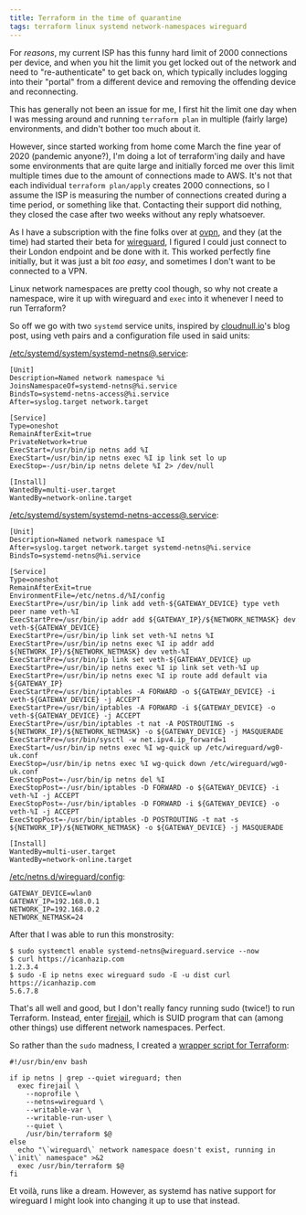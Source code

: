 ```yaml
---
title: Terraform in the time of quarantine
tags: terraform linux systemd network-namespaces wireguard
---
```


For _reasons_, my current ISP has this funny hard limit of 2000 connections per device, and when you hit the limit you
get locked out of the network and need to "re-authenticate" to get back on, which typically includes logging into their
"portal" from a different device and removing the offending device and reconnecting.

This has generally not been an issue for me, I first hit the limit one day when I was messing around and running
`terraform plan` in multiple (fairly large) environments, and didn't bother too much about it.

However, since started working from home come March the fine year of 2020 (pandemic anyone?), I'm doing a lot of
terraform'ing daily and have some environments that are quite large and initially forced me over this limit multiple
times due to the amount of connections made to AWS. It's not that each individual `terraform plan/apply` creates 2000
connections, so I assume the ISP is measuring the number of connections created during a time period, or something like
that. Contacting their support did nothing, they closed the case after two weeks without any reply whatsoever.

As I have a subscription with the fine folks over at [ovpn](https://ovpn.com), and they (at the time) had started their
beta for [wireguard](https://wireguard.com), I figured I could just connect to their London endpoint and be done with
it. This worked perfectly fine initially, but it was just a bit _too easy_, and sometimes I don't want to be connected
to a VPN.

Linux network namespaces are pretty cool though, so why not create a namespace, wire it up with wireguard and `exec`
into it whenever I need to run Terraform?

So off we go with two `systemd` service units, inspired by [cloudnull.io]'s blog post, using veth pairs and a
configuration file used in said units:

[/etc/systemd/system/systemd-netns@.service]:

```
[Unit]
Description=Named network namespace %i
JoinsNamespaceOf=systemd-netns@%i.service
BindsTo=systemd-netns-access@%i.service
After=syslog.target network.target

[Service]
Type=oneshot
RemainAfterExit=true
PrivateNetwork=true
ExecStart=/usr/bin/ip netns add %I
ExecStart=/usr/bin/ip netns exec %I ip link set lo up
ExecStop=-/usr/bin/ip netns delete %I 2> /dev/null

[Install]
WantedBy=multi-user.target
WantedBy=network-online.target
```

[/etc/systemd/system/systemd-netns-access@.service]:

```
[Unit]
Description=Named network namespace %I
After=syslog.target network.target systemd-netns@%i.service
BindsTo=systemd-netns@%i.service

[Service]
Type=oneshot
RemainAfterExit=true
EnvironmentFile=/etc/netns.d/%I/config
ExecStartPre=/usr/bin/ip link add veth-${GATEWAY_DEVICE} type veth peer name veth-%I
ExecStartPre=/usr/bin/ip addr add ${GATEWAY_IP}/${NETWORK_NETMASK} dev veth-${GATEWAY_DEVICE}
ExecStartPre=/usr/bin/ip link set veth-%I netns %I
ExecStartPre=/usr/bin/ip netns exec %I ip addr add ${NETWORK_IP}/${NETWORK_NETMASK} dev veth-%I
ExecStartPre=/usr/bin/ip link set veth-${GATEWAY_DEVICE} up
ExecStartPre=/usr/bin/ip netns exec %I ip link set veth-%I up
ExecStartPre=/usr/bin/ip netns exec %I ip route add default via ${GATEWAY_IP}
ExecStartPre=/usr/bin/iptables -A FORWARD -o ${GATEWAY_DEVICE} -i veth-${GATEWAY_DEVICE} -j ACCEPT
ExecStartPre=/usr/bin/iptables -A FORWARD -i ${GATEWAY_DEVICE} -o veth-${GATEWAY_DEVICE} -j ACCEPT
ExecStartPre=/usr/bin/iptables -t nat -A POSTROUTING -s ${NETWORK_IP}/${NETWORK_NETMASK} -o ${GATEWAY_DEVICE} -j MASQUERADE
ExecStartPre=/usr/bin/sysctl -w net.ipv4.ip_forward=1
ExecStart=/usr/bin/ip netns exec %I wg-quick up /etc/wireguard/wg0-uk.conf
ExecStop=/usr/bin/ip netns exec %I wg-quick down /etc/wireguard/wg0-uk.conf
ExecStopPost=-/usr/bin/ip netns del %I
ExecStopPost=-/usr/bin/iptables -D FORWARD -o ${GATEWAY_DEVICE} -i veth-%I -j ACCEPT
ExecStopPost=-/usr/bin/iptables -D FORWARD -i ${GATEWAY_DEVICE} -o veth-%I -j ACCEPT
ExecStopPost=-/usr/bin/iptables -D POSTROUTING -t nat -s ${NETWORK_IP}/${NETWORK_NETMASK} -o ${GATEWAY_DEVICE} -j MASQUERADE

[Install]
WantedBy=multi-user.target
WantedBy=network-online.target
```

[/etc/netns.d/wireguard/config]:

```
GATEWAY_DEVICE=wlan0
GATEWAY_IP=192.168.0.1
NETWORK_IP=192.168.0.2
NETWORK_NETMASK=24
```

After that I was able to run this monstrosity:

```shell
$ sudo systemctl enable systemd-netns@wireguard.service --now
$ curl https://icanhazip.com
1.2.3.4
$ sudo -E ip netns exec wireguard sudo -E -u dist curl https://icanhazip.com
5.6.7.8
```

That's all well and good, but I don't really fancy running sudo (twice!) to run Terraform. Instead, enter [firejail],
which is SUID program that can (among other things) use different network namespaces. Perfect.

So rather than the `sudo` madness, I created a [wrapper script for Terraform]:

```shell
#!/usr/bin/env bash

if ip netns | grep --quiet wireguard; then
  exec firejail \
    --noprofile \
    --netns=wireguard \
    --writable-var \
    --writable-run-user \
    --quiet \
    /usr/bin/terraform $@
else
  echo "\`wireguard\` network namespace doesn't exist, running in \`init\` namespace" >&2
  exec /usr/bin/terraform $@
fi
```

Et voilà, runs like a dream. However, as systemd has native support for wireguard I might look into changing it up to
use that instead.

[cloudnull.io]: https://cloudnull.io/2019/04/running-services-in-network-name-spaces-with-systemd/
[/etc/systemd/system/systemd-netns@.service]: https://github.com/mthssdrbrg/dotfiles/blob/7d9e31c7cd6936ec87077481435db23987b8046a/etc/systemd/system/systemd-netns%40.service
[/etc/systemd/system/systemd-netns-access@.service]: https://github.com/mthssdrbrg/dotfiles/blob/7d9e31c7cd6936ec87077481435db23987b8046a/etc/systemd/system/systemd-netns-access%40.service
[/etc/netns.d/wireguard/config]: https://github.com/mthssdrbrg/dotfiles/blob/7d9e31c7cd6936ec87077481435db23987b8046a/etc/netns.d/wireguard/config
[firejail]: https://firejail.wordpress.com/
[wrapper script for Terraform]: https://github.com/mthssdrbrg/dotfiles/blob/7d9e31c7cd6936ec87077481435db23987b8046a/local/bin/terraform
